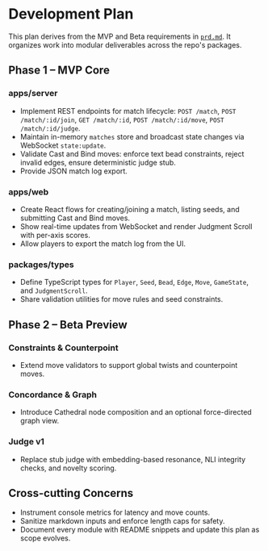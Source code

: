 # Development Plan

This plan derives from the MVP and Beta requirements in [`prd.md`](../prd.md). It organizes work into modular deliverables across the repo's packages.

## Phase 1 – MVP Core

### apps/server
- Implement REST endpoints for match lifecycle: `POST /match`, `POST /match/:id/join`, `GET /match/:id`, `POST /match/:id/move`, `POST /match/:id/judge`.
- Maintain in-memory `matches` store and broadcast state changes via WebSocket `state:update`.
- Validate Cast and Bind moves: enforce text bead constraints, reject invalid edges, ensure deterministic judge stub.
- Provide JSON match log export.

### apps/web
- Create React flows for creating/joining a match, listing seeds, and submitting Cast and Bind moves.
- Show real-time updates from WebSocket and render Judgment Scroll with per-axis scores.
- Allow players to export the match log from the UI.

### packages/types
- Define TypeScript types for `Player`, `Seed`, `Bead`, `Edge`, `Move`, `GameState`, and `JudgmentScroll`.
- Share validation utilities for move rules and seed constraints.

## Phase 2 – Beta Preview

### Constraints & Counterpoint
- Extend move validators to support global twists and counterpoint moves.

### Concordance & Graph
- Introduce Cathedral node composition and an optional force-directed graph view.

### Judge v1
- Replace stub judge with embedding-based resonance, NLI integrity checks, and novelty scoring.

## Cross-cutting Concerns
- Instrument console metrics for latency and move counts.
- Sanitize markdown inputs and enforce length caps for safety.
- Document every module with README snippets and update this plan as scope evolves.

